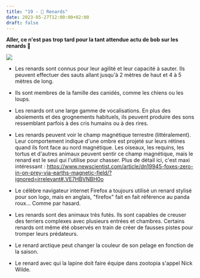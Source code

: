 ```yaml
---
title: "19 - 🦊 Renards"
date: 2023-05-27T12:00:00+02:00
draft: false
---
```


**Aller, ce n'est pas trop tard pour la tant attendue actu de bob sur les renards 🦊**

![](/img/19.jpg)

- Les renards sont connus pour leur agilité et leur capacité à sauter. Ils peuvent effectuer des sauts allant jusqu'à 2 mètres de haut et 4 à 5 mètres de long.

- Ils sont membres de la famille des canidés, comme les chiens ou les loups.  

- Les renards ont une large gamme de vocalisations. En plus des aboiements et des grognements habituels, ils peuvent produire des sons ressemblant parfois à des cris humains ou à des rires.

- Les renards peuvent voir le champ magnétique terrestre (littéralement). Leur comportement indique d'une ombre est projeté sur leurs rétines quand ils font face au nord magnétique. Les oiseaux, les requins, les tortus et d'autres animaux peuvent sentir ce champ magnétique, mais le renard est le seul qui l'utilise pour chasser. Plus de détail ici, c'est maxi intéressant : https://www.newscientist.com/article/dn19945-foxes-zero-in-on-prey-via-earths-magnetic-field/?ignored=irrelevant#.VE7HBVNBH0o  

- Le célèbre navigateur internet Firefox a toujours utilisé un renard stylisé pour son logo, mais en anglais, "firefox" fait en fait référence au panda roux... Comme par hasard.  

- Les renards sont des animaux très futés. Ils sont capables de creuser des terriers complexes avec plusieurs entrées et chambres. Certains renards ont même été observés en train de créer de fausses pistes pour tromper leurs prédateurs.

- Le renard arctique peut changer la couleur de son pelage en fonction de la saison.

- Le renard avec qui la lapine doit faire équipe dans zootopia s'appel Nick Wilde.
